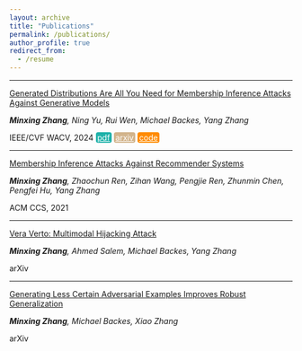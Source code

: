 ```yaml
---
layout: archive
title: "Publications"
permalink: /publications/
author_profile: true
redirect_from:
  - /resume
---
```


<style type="text/css" rel="stylesheet">
.btn--paper {
color: white;
background-color: lightseagreen;
padding: 1px 3px;
text-align: center;
border-radius: 4px;
a { TEXT-DECORATION:none }
}
.btn--arxiv {
color: white;
background-color: tan;
padding: 1px 3px;
text-align: center;
border-radius: 4px;
a { TEXT-DECORATION:none }
}
.btn--code {
color: white;
background-color: DARKORANGE;
padding: 1px 3px;
text-align: center;
border-radius: 4px;
a { TEXT-DECORATION:none }
}
</style>

-------------------------------------

[Generated Distributions Are All You Need for Membership Inference Attacks Against Generative Models](http://arxiv.org/abs/2310.19410)

_**Minxing Zhang**, Ning Yu, Rui Wen, Michael Backes, Yang Zhang_

IEEE/CVF WACV, 2024
<a href="https://arxiv.org/pdf/2310.19410" class="btn--paper" target="_blank">pdf</a>
<a href="https://arxiv.org/abs/2310.19410" class="btn--arxiv" target="_blank">arxiv</a>
<a href="https://github.com/minxingzhang/MIAGM" class="btn--code" target="_blank">code</a>

-------------------------------------

[Membership Inference Attacks Against Recommender Systems](https://arxiv.org/abs/2109.08045)

_**Minxing Zhang**, Zhaochun Ren, Zihan Wang, Pengjie Ren, Zhunmin Chen, Pengfei Hu, Yang Zhang_

ACM CCS, 2021

-------------------------------------

[Vera Verto: Multimodal Hijacking Attack](https://arxiv.org/abs/2408.00129)

_**Minxing Zhang**, Ahmed Salem, Michael Backes, Yang Zhang_

arXiv

-------------------------------------

[Generating Less Certain Adversarial Examples Improves Robust Generalization](https://arxiv.org/abs/2310.04539)

_**Minxing Zhang**, Michael Backes, Xiao Zhang_

arXiv
